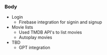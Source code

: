 ### Body
- Login
    - Firebase integration for signin and signup
- Movie lists
  - Used TMDB API's to list movies
  - Autoplay movies
- TBD
  - GPT integration
